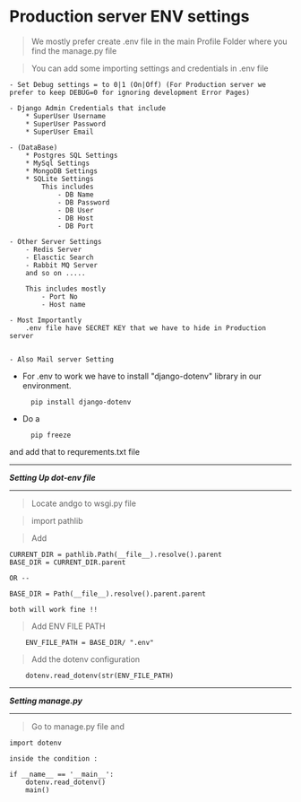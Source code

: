 # Production server ENV settings #

> We mostly prefer create .env file in the main Profile Folder where you find the manage.py file

> You can add some importing settings and credentials in .env file 

    - Set Debug settings = to 0|1 (On|Off) (For Production server we prefer to keep DEBUG=0 for ignoring development Error Pages)

    - Django Admin Credentials that include 
        * SuperUser Username
        * SuperUser Password
        * SuperUser Email
    
    - (DataBase)
        * Postgres SQL Settings
        * MySql Settings
        * MongoDB Settings
        * SQLite Settings
            This includes 
                - DB Name
                - DB Password
                - DB User
                - DB Host
                - DB Port
    
    - Other Server Settings
        - Redis Server
        - Elasctic Search
        - Rabbit MQ Server
        and so on .....

        This includes mostly
            - Port No
            - Host name
    
    - Most Importantly 
        .env file have SECRET KEY that we have to hide in Production server

    
    - Also Mail server Setting


- For .env to work we have to install "django-dotenv" library in our environment.

        pip install django-dotenv

- Do a 

        pip freeze

and add that to requrements.txt file

---

***Setting Up dot-env file***

---

> Locate andgo to wsgi.py file

> import pathlib

> Add
    
    CURRENT_DIR = pathlib.Path(__file__).resolve().parent
    BASE_DIR = CURRENT_DIR.parent

    OR --

    BASE_DIR = Path(__file__).resolve().parent.parent

    both will work fine !!

> Add ENV FILE PATH

        ENV_FILE_PATH = BASE_DIR/ ".env"
    
> Add the dotenv configuration

        dotenv.read_dotenv(str(ENV_FILE_PATH)

---

***Setting manage.py***

---

> Go to manage.py file and

    import dotenv

    inside the condition : 
    
    if __name__ == '__main__':
        dotenv.read_dotenv()
        main()
    